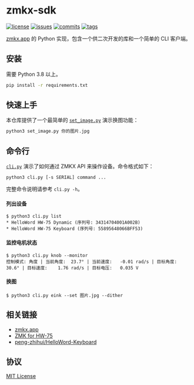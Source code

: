 zmkx-sdk
========

[![license][license-img]][license-url] [![issues][issues-img]][issues-url] [![commits][commits-img]][commits-url] [![tags][tags-img]][tags-url]

[zmkx.app](https://github.com/xingrz/zmkx.app) 的 Python 实现，包含一个供二次开发的库和一个简单的 CLI 客户端。

## 安装

需要 Python 3.8 以上。

```sh
pip install -r requirements.txt
```

## 快速上手

本仓库提供了一个最简单的 [`set_image.py`](set_image.py) 演示换图功能：

```sh
python3 set_image.py 你的图片.jpg
```

## 命令行

[`cli.py`](cli.py) 演示了如何通过 ZMKX API 来操作设备。命令格式如下：

```
python3 cli.py [-s SERIAL] command ...
```

完整命令说明请参考 `cli.py -h`。

#### 列出设备

```
$ python3 cli.py list
* HelloWord HW-75 Dynamic (序列号: 34314704001A002B)
* HelloWord HW-75 Keyboard (序列号: 55895648066BFF53)
```

#### 监控电机状态

```
$ python3 cli.py knob --monitor
控制模式: 角度 | 当前角度:  23.7° | 当前速度:   -0.01 rad/s | 目标角度:  30.6° | 目标速度:    1.76 rad/s | 目标电压:   0.035 V
```

#### 换图

```
$ python3 cli.py eink --set 图片.jpg --dither
```

## 相关链接

* [zmkx.app](https://github.com/xingrz/zmkx.app)
* [ZMK for HW-75](https://github.com/xingrz/zmk-config_helloword_hw-75)
* [peng-zhihui/HelloWord-Keyboard](https://github.com/peng-zhihui/HelloWord-Keyboard)

## 协议

[MIT License](LICENSE)

[license-img]: https://img.shields.io/github/license/xingrz/zmkx-sdk?style=flat-square
[license-url]: LICENSE
[issues-img]: https://img.shields.io/github/issues/xingrz/zmkx-sdk?style=flat-square
[issues-url]: https://github.com/xingrz/zmkx-sdk/issues
[commits-img]: https://img.shields.io/github/last-commit/xingrz/zmkx-sdk?style=flat-square
[commits-url]: https://github.com/xingrz/zmkx-sdk/commits/master
[tags-img]: https://img.shields.io/github/v/tag/xingrz/zmkx-sdk?style=flat-square
[tags-url]: https://github.com/xingrz/zmkx-sdk/tags
